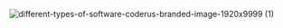 ![different-types-of-software-coderus-branded-image-1920x9999 (1)](https://user-images.githubusercontent.com/78478397/202360461-a60375e5-5a5a-4f20-aaba-4317c0736d2a.jpg)
